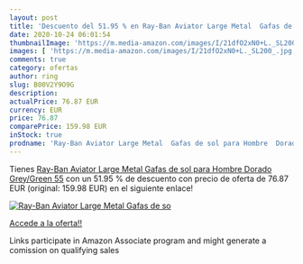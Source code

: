 ```yaml
---
layout: post
title: 'Descuento del 51.95 % en Ray-Ban Aviator Large Metal  Gafas de so'
date: 2020-10-24 06:01:54
thumbnailImage: 'https://m.media-amazon.com/images/I/21dfO2xN0+L._SL200_.jpg'
images: [ 'https://m.media-amazon.com/images/I/21dfO2xN0+L._SL200_.jpg' ]
comments: true
category: ofertas
author: ring
slug: B00V2Y9O9G
description:
actualPrice: 76.87 EUR
currency: EUR
price: 76.87
comparePrice: 159.98 EUR
inStock: true
prodname: 'Ray-Ban Aviator Large Metal  Gafas de sol para Hombre  Dorado  Grey/Green   55'
---
```


Tienes [Ray-Ban Aviator Large Metal  Gafas de sol para Hombre  Dorado  Grey/Green   55](https://www.amazon.es/dp/B00V2Y9O9G/?tag=tolees-21) con un 51.95 % de descuento con precio de oferta de 76.87 EUR (original: 159.98 EUR) en el siguiente enlace!

[![Ray-Ban Aviator Large Metal  Gafas de so](https://m.media-amazon.com/images/I/21dfO2xN0+L._SL200_.jpg)](https://www.amazon.es/dp/B00V2Y9O9G/?tag=tolees-21)

[Accede a la oferta!!](https://www.amazon.es/dp/B00V2Y9O9G/?tag=tolees-21)

Links participate in Amazon Associate program and might generate a comission on qualifying sales


